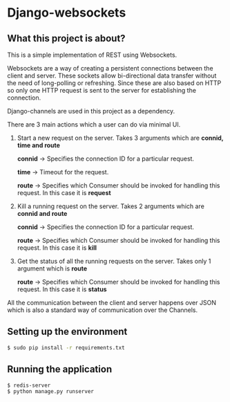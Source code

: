 Django-websockets
=================


What this project is about?
---------------------------

This is a simple implementation of REST using Websockets.

Websockets are a way of creating a persistent connections between the client and server. These sockets allow bi-directional data transfer without the need of long-polling or refreshing. Since these are also based on HTTP so only one HTTP request is sent to the server for establishing the connection.

Django-channels are used in this project as a dependency.

There are 3 main actions which a user can do via minimal UI.

1. Start a new request on the server. Takes 3 arguments which are **connid, time and route**

   **connid** -> Specifies the connection ID for a particular request.

   **time** -> Timeout for the request.

   **route** -> Specifies which Consumer should be invoked for handling this request. In this case it is **request**

2. Kill a running request on the server. Takes 2 arguments which are **connid and route**

   **connid** -> Specifies the connection ID for a particular request.

   **route** -> Specifies which Consumer should be invoked for handling this request. In this case it is **kill**

3. Get the status of all the running requests on the server. Takes only 1 argument which is **route**

   **route** -> Specifies which Consumer should be invoked for handling this request. In this case it is **status**

All the communication between the client and server happens over JSON which is also a standard way of communication over the Channels.

Setting up the environment
--------------------------

```bash
$ sudo pip install -r requirements.txt
```


Running the application
-----------------------

```bash
$ redis-server
$ python manage.py runserver
```